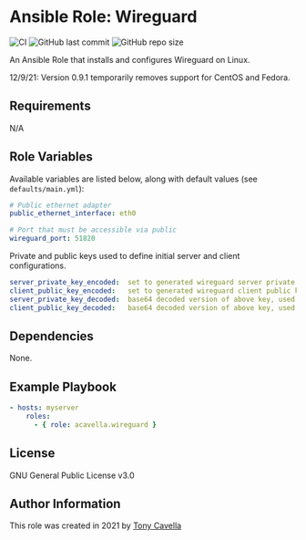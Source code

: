 # Ansible Role: Wireguard

![CI](https://github.com/acavella/ansible-role-wireguard/actions/workflows/ci.yml/badge.svg)
![GitHub last commit](https://img.shields.io/github/last-commit/acavella/ansible-role-wireguard)
![GitHub repo size](https://img.shields.io/github/repo-size/acavella/ansible-role-wireguard)

An Ansible Role that installs and configures Wireguard on Linux.

12/9/21: Version 0.9.1 temporarily removes support for CentOS and Fedora.  

## Requirements

N/A

## Role Variables

Available variables are listed below, along with default values (see `defaults/main.yml`):

```yaml
# Public ethernet adapter
public_ethernet_interface: eth0

# Port that must be accessible via public
wireguard_port: 51820
```

Private and public keys used to define initial server and client configurations.

```yaml
server_private_key_encoded:  set to generated wireguard server private key, base64 encoded.
client_public_key_encoded:   set to generated wireguard client public key, base64 encoded.
server_private_key_decoded:  base64 decoded version of above key, used in wg0.conf.j2
client_public_key_decoded:   base64 decoded version of above key, used in wg0.conf.j2
```

## Dependencies

None.

## Example Playbook

```yaml
- hosts: myserver
    roles:
      - { role: acavella.wireguard }
```
## License

GNU General Public License v3.0

## Author Information

This role was created in 2021 by [Tony Cavella](https://www.cavella.com/)
